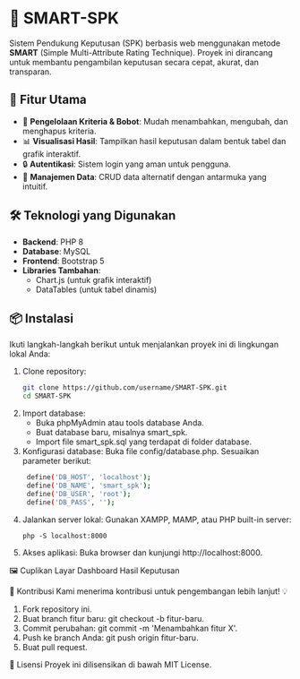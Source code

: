 # 🌟 SMART-SPK

Sistem Pendukung Keputusan (SPK) berbasis web menggunakan metode **SMART** (Simple Multi-Attribute Rating Technique). Proyek ini dirancang untuk membantu pengambilan keputusan secara cepat, akurat, dan transparan.

## 🚀 Fitur Utama
- 🔢 **Pengelolaan Kriteria & Bobot**: Mudah menambahkan, mengubah, dan menghapus kriteria.
- 📊 **Visualisasi Hasil**: Tampilkan hasil keputusan dalam bentuk tabel dan grafik interaktif.
- 🔒 **Autentikasi**: Sistem login yang aman untuk pengguna.
- 📂 **Manajemen Data**: CRUD data alternatif dengan antarmuka yang intuitif.

## 🛠️ Teknologi yang Digunakan
- **Backend**: PHP 8
- **Database**: MySQL
- **Frontend**: Bootstrap 5
- **Libraries Tambahan**: 
  - Chart.js (untuk grafik interaktif)
  - DataTables (untuk tabel dinamis)

## 📦 Instalasi
Ikuti langkah-langkah berikut untuk menjalankan proyek ini di lingkungan lokal Anda:

1. Clone repository:
   ```bash
   git clone https://github.com/username/SMART-SPK.git
   cd SMART-SPK
2. Import database:
   - Buka phpMyAdmin atau tools database Anda.
   - Buat database baru, misalnya smart_spk.
   - Import file smart_spk.sql yang terdapat di folder database.
3. Konfigurasi database:
    Buka file config/database.php.
    Sesuaikan parameter berikut:
   ```bash
    define('DB_HOST', 'localhost');
    define('DB_NAME', 'smart_spk');
    define('DB_USER', 'root');
    define('DB_PASS', '');
   ```
4. Jalankan server lokal:
    Gunakan XAMPP, MAMP, atau PHP built-in server:
    ```
    php -S localhost:8000
    ```
5. Akses aplikasi: Buka browser dan kunjungi http://localhost:8000.

🖼️ Cuplikan Layar
    Dashboard
    Hasil Keputusan

🤝 Kontribusi
Kami menerima kontribusi untuk pengembangan lebih lanjut! 💡
1. Fork repository ini.
2. Buat branch fitur baru: git checkout -b fitur-baru.
3. Commit perubahan: git commit -m 'Menambahkan fitur X'.
4. Push ke branch Anda: git push origin fitur-baru.
5. Buat pull request.

📄 Lisensi
Proyek ini dilisensikan di bawah MIT License.
